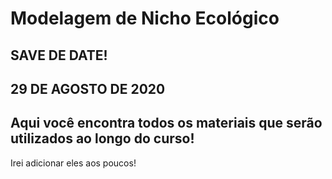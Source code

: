 # Modelagem de Nicho Ecológico


## SAVE DE DATE! 
## 29 DE AGOSTO DE 2020

## Aqui você encontra todos os materiais que serão utilizados ao longo do curso! 
Irei adicionar eles aos poucos! 






